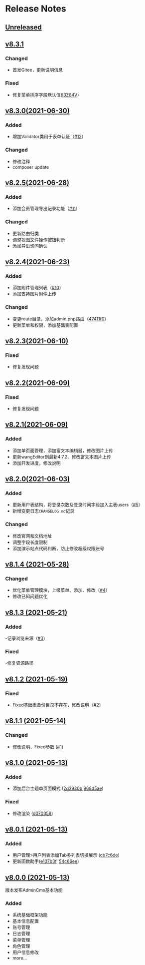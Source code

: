 # Release Notes

## [Unreleased](https://github.com/liaodeity/laravel-admin-cms/compare/v8.3.0...8.x)

## [v8.3.1](https://github.com/liaodeity/laravel-admin-cms/compare/v8.3.0...v8.3.1)
### Changed
- 首发Gitee，更新说明信息

### Fixed
- 修复菜单排序字段默认值([I3Z64V](https://gitee.com/liaodeiy/laravel-admin-cms/issues/I3Z64V))

## [v8.3.0(2021-06-30)](https://github.com/liaodeity/laravel-admin-cms/compare/v8.2.5...v8.3.0)

### Added
- 增加Validator类用于表单认证（[#12](https://github.com/liaodeity/laravel-admin-cms/pull/12)）

### Changed
- 修改注释
- composer update


## [v8.2.5(2021-06-28)](https://github.com/liaodeity/laravel-admin-cms/compare/v8.2.4...v8.2.5)

### Added
- 添加会员管理导出记录功能（[#11](https://github.com/liaodeity/laravel-admin-cms/pull/11)）

### Changed
- 更新路由归类
- 调整视图文件操作按钮判断
- 添加导出询问确认

## [v8.2.4(2021-06-23)](https://github.com/liaodeity/laravel-admin-cms/compare/v8.2.3...v8.2.4)

### Added
- 添加附件管理列表（[#10](https://github.com/liaodeity/laravel-admin-cms/pull/10)）
- 添加支持图片附件上传

### Changed
- 变更route目录，添加admin.php路由（[47411f0](https://github.com/liaodeity/laravel-admin-cms/pull/10/commits/47411f0eea800ef0cfc9551090bccc84fcb05cd1)）
- 更新菜单和权限，添加基础表配置

## [v8.2.3(2021-06-10)](https://github.com/liaodeity/laravel-admin-cms/compare/v8.2.2...v8.2.3)

### Fixed
- 修复发现问题

## [v8.2.2(2021-06-09)](https://github.com/liaodeity/laravel-admin-cms/compare/v8.2.1...v8.2.2)

### Fixed
- 修复发现问题

## [v8.2.1(2021-06-09)](https://github.com/liaodeity/laravel-admin-cms/compare/v8.2.0...v8.2.1)

### Added
- 添加单页面管理，添加富文本编辑器，修改图片上传
- 更新wangEditor到最新4.7.2、修改富文本图片上传
- 添加开发进度，修改说明

## [v8.2.0(2021-06-03)](https://github.com/liaodeity/laravel-admin-cms/compare/v8.1.14...v8.2.0)

### Added
- 更新用户表结构，将登录次数及登录时间字段加入主表users（[#5](https://github.com/liaodeity/laravel-admin-cms/pull/5)）
- 新增变更日志`CHANGELOG.md`记录
### Changed
- 修改官网和文档地址
- 调整字段长度限制
- 添加演示站点代码判断，防止修改超级权限账号

## [v8.1.4 (2021-05-28)](https://github.com/liaodeity/laravel-admin-cms/compare/v8.1.3...v8.1.4)

### Changed
- 优化菜单管理模块，上级菜单、添加、修改（[#4](https://github.com/liaodeity/laravel-admin-cms/pull/4)）
- 修改已知问题优化

## [v8.1.3 (2021-05-21)](https://github.com/liaodeity/laravel-admin-cms/compare/v8.1.2...v8.1.3)

### Added
-记录浏览来源（[#3](https://github.com/liaodeity/laravel-admin-cms/pull/3)）

### Fixed
-修复资源路径

## [v8.1.2 (2021-05-19)](https://github.com/liaodeity/laravel-admin-cms/compare/v8.1.1...v8.1.2)

### Fixed
- Fixed基础表备份目录不存在，修改说明（[#2](https://github.com/liaodeity/laravel-admin-cms/pull/2)）

## [v8.1.1 (2021-05-14)](https://github.com/liaodeity/laravel-admin-cms/compare/v8.1.0...v8.1.1)

### Changed
- 修改说明、Fixed参数 ([#1](https://github.com/liaodeity/laravel-admin-cms/pull/1))


## [v8.1.0 (2021-05-13)](https://github.com/liaodeity/laravel-admin-cms/compare/v8.0.1...v8.0.2)

### Added
- 添加后台主题单页面模式 ([2d3930b](https://github.com/liaodeity/laravel-admin-cms/commit/2d3930b3b1feca0331f07908f28c82c40c2c16fe),[968d5ae](https://github.com/liaodeity/laravel-admin-cms/commit/968d5ae95cdf6eef37c9974dd896fb3b6acfad04))

### Fixed
- 修改渲染 ([d070358](https://github.com/liaodeity/laravel-admin-cms/commit/d0703586b58cbe59bb7688cfdc5d2d389fa3e5d6))

## [v8.0.1 (2021-05-13)](https://github.com/liaodeity/laravel-admin-cms/compare/v8.0.0...v8.0.1)

### Added
- 用户管理>用户列表添加Tab多列表切换展示 ([cb7c6de](https://github.com/liaodeity/laravel-admin-cms/commit/cb7c6deb861d33f6e8b55b0f659001c7b0eecfff))
- 更新函数助手([e107b3f](https://github.com/liaodeity/laravel-admin-cms/commit/e107b3f9b03915f7fc6f5c0d2256237a004d9410), [54c66ee](https://github.com/liaodeity/laravel-admin-cms/commit/54c66eecc85462d9bd7865073167817eeacdd61d))


## [v8.0.0 (2021-05-13)](https://github.com/liaodeity/laravel-admin-cms/compare/v8.0.0)
版本发布AdminCms基本功能

### Added
- 系统基础框架功能
- 基本信息配置
- 账号管理
- 日志管理
- 菜单管理
- 角色管理
- 用户信息修改
- more...

